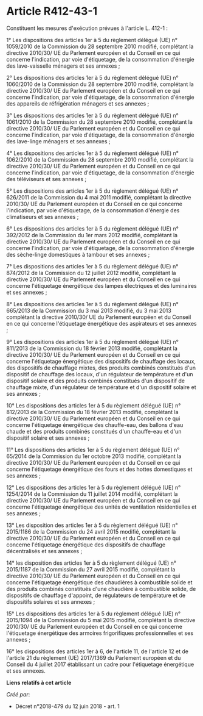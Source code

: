# Article R412-43-1

Constituent les mesures d'exécution prévues à l'article L. 412-1 :

1° Les dispositions des articles 1er à 5 du règlement délégué (UE) n° 1059/2010 de la Commission du 28 septembre 2010
modifié, complétant la directive 2010/30/ UE du Parlement européen et du Conseil en ce qui concerne l'indication, par voie
d'étiquetage, de la consommation d'énergie des lave-vaisselle ménagers et ses annexes ;

2° Les dispositions des articles 1er à 5 du règlement délégué (UE) n° 1060/2010 de la Commission du 28 septembre 2010
modifié, complétant la directive 2010/30/ UE du Parlement européen et du Conseil en ce qui concerne l'indication, par voie
d'étiquetage, de la consommation d'énergie des appareils de réfrigération ménagers et ses annexes ;

3° Les dispositions des articles 1er à 5 du règlement délégué (UE) n° 1061/2010 de la Commission du 28 septembre 2010
modifié, complétant la directive 2010/30/ UE du Parlement européen et du Conseil en ce qui concerne l'indication, par voie
d'étiquetage, de la consommation d'énergie des lave-linge ménagers et ses annexes ;

4° Les dispositions des articles 1er à 5 du règlement délégué (UE) n° 1062/2010 de la Commission du 28 septembre 2010
modifié, complétant la directive 2010/30/ UE du Parlement européen et du Conseil en ce qui concerne l'indication, par voie
d'étiquetage, de la consommation d'énergie des téléviseurs et ses annexes ;

5° Les dispositions des articles 1er à 5 du règlement délégué (UE) n° 626/2011 de la Commission du 4 mai 2011 modifié,
complétant la directive 2010/30/ UE du Parlement européen et du Conseil en ce qui concerne l'indication, par voie
d'étiquetage, de la consommation d'énergie des climatiseurs et ses annexes ;

6° Les dispositions des articles 1er à 5 du règlement délégué (UE) n° 392/2012 de la Commission du 1er mars 2012 modifié,
complétant la directive 2010/30/ UE du Parlement européen et du Conseil en ce qui concerne l'indication, par voie
d'étiquetage, de la consommation d'énergie des sèche-linge domestiques à tambour et ses annexes ;

7° Les dispositions des articles 1er à 5 du règlement délégué (UE) n° 874/2012 de la Commission du 12 juillet 2012 modifié,
complétant la directive 2010/30/ UE du Parlement européen et du Conseil en ce qui concerne l'étiquetage énergétique des
lampes électriques et des luminaires et ses annexes ;

8° Les dispositions des articles 1er à 5 du règlement délégué (UE) n° 665/2013 de la Commission du 3 mai 2013 modifié, du 3
mai 2013 complétant la directive 2010/30/ UE du Parlement européen et du Conseil en ce qui concerne l'étiquetage énergétique
des aspirateurs et ses annexes ;

9° Les dispositions des articles 1er à 5 du règlement délégué (UE) n° 811/2013 de la Commission du 18 février 2013 modifié,
complétant la directive 2010/30/ UE du Parlement européen et du Conseil en ce qui concerne l'étiquetage énergétique des
dispositifs de chauffage des locaux, des dispositifs de chauffage mixtes, des produits combinés constitués d'un dispositif de
chauffage des locaux, d'un régulateur de température et d'un dispositif solaire et des produits combinés constitués d'un
dispositif de chauffage mixte, d'un régulateur de température et d'un dispositif solaire et ses annexes ;

10° Les dispositions des articles 1er à 5 du règlement délégué (UE) n° 812/2013 de la Commission du 18 février 2013 modifié,
complétant la directive 2010/30/ UE du Parlement européen et du Conseil en ce qui concerne l'étiquetage énergétique des
chauffe-eau, des ballons d'eau chaude et des produits combinés constitués d'un chauffe-eau et d'un dispositif solaire et ses
annexes ;

11° Les dispositions des articles 1er à 5 du règlement délégué (UE) n° 65/2014 de la Commission du 1er octobre 2013 modifié,
complétant la directive 2010/30/ UE du Parlement européen et du Conseil en ce qui concerne l'étiquetage énergétique des fours
et des hottes domestiques et ses annexes ;

12° Les dispositions des articles 1er à 5 du règlement délégué (UE) n° 1254/2014 de la Commission du 11 juillet 2014 modifié,
complétant la directive 2010/30/ UE du Parlement européen et du Conseil en ce qui concerne l'étiquetage énergétique des
unités de ventilation résidentielles et ses annexes ;

13° Les disposition des articles 1er à 5 du règlement délégué (UE) n° 2015/1186 de la Commission du 24 avril 2015 modifié,
complétant la directive 2010/30/ UE du Parlement européen et du Conseil en ce qui concerne l'étiquetage énergétique des
dispositifs de chauffage décentralisés et ses annexes ;

14° les disposition des articles 1er à 5 du règlement délégué (UE) n° 2015/1187 de la Commission du 27 avril 2015 modifié,
complétant la directive 2010/30/ UE du Parlement européen et du Conseil en ce qui concerne l'étiquetage énergétique des
chaudières à combustible solide et des produits combinés constitués d'une chaudière à combustible solide, de dispositifs de
chauffage d'appoint, de régulateurs de température et de dispositifs solaires et ses annexes ;

15° Les dispositions des articles 1er à 5 du règlement délégué (UE) n° 2015/1094 de la Commission du 5 mai 2015 modifié,
complétant la directive 2010/30/ UE du Parlement européen et du Conseil en ce qui concerne l'étiquetage énergétique des
armoires frigorifiques professionnelles et ses annexes ;

16° les dispositions des articles 1er à 6, de l'article 11, de l'article 12 et de l'article 21 du règlement (UE) 2017/1369 du
Parlement européen et du Conseil du 4 juillet 2017 établissant un cadre pour l'étiquetage énergétique et ses annexes.

**Liens relatifs à cet article**

_Créé par_:

  - Décret n°2018-479 du 12 juin 2018 - art. 1
